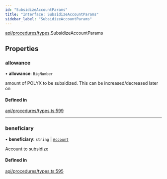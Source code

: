 ```yaml
---
id: "SubsidizeAccountParams"
title: "Interface: SubsidizeAccountParams"
sidebar_label: "SubsidizeAccountParams"
---
```


[api/procedures/types](../../../../../modules/API/Procedures/Types/Types.md).SubsidizeAccountParams

## Properties

### allowance

• **allowance**: `BigNumber`

amount of POLYX to be subsidized. This can be increased/decreased later on

#### Defined in

[api/procedures/types.ts:599](https://github.com/PolymeshAssociation/polymesh-sdk/blob/654b99c8d/src/api/procedures/types.ts#L599)

___

### beneficiary

• **beneficiary**: `string` \| [`Account`](../../../../../classes/API/Entities/Account/Account.md)

Account to subsidize

#### Defined in

[api/procedures/types.ts:595](https://github.com/PolymeshAssociation/polymesh-sdk/blob/654b99c8d/src/api/procedures/types.ts#L595)
